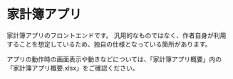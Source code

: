 # 家計簿アプリ

家計簿アプリのフロントエンドです。
汎用的なものではなく、作者自身が利用することを想定しているため、独自の仕様となっている箇所があります。

アプリの動作時の画面表示や動きなどについては、「家計簿アプリ概要」内の「家計簿アプリ概要.xlsx」をご確認ください。
